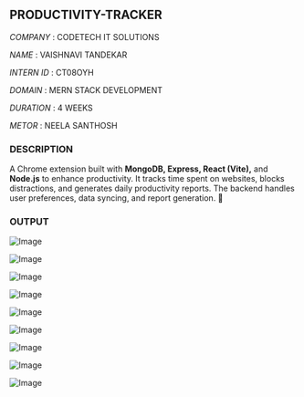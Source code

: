 ## PRODUCTIVITY-TRACKER
*COMPANY*   : CODETECH IT SOLUTIONS

*NAME*      : VAISHNAVI TANDEKAR 

*INTERN ID* : CT08OYH 

*DOMAIN*    : MERN STACK DEVELOPMENT

*DURATION*  : 4 WEEKS

*METOR*     : NEELA SANTHOSH

### DESCRIPTION 
A Chrome extension built with **MongoDB, Express, React (Vite),** and **Node.js** to enhance productivity. It tracks time spent on websites, blocks distractions, and generates daily productivity reports. The backend handles user preferences, data syncing, and report generation. 🚀

### OUTPUT
![Image](https://github.com/user-attachments/assets/25954efa-b5b5-48da-af0c-2375f1aab0d9)

![Image](https://github.com/user-attachments/assets/d90436f3-bcca-4f6f-ac99-61b4e54c46c9)

![Image](https://github.com/user-attachments/assets/22a10105-1764-4fcb-8666-83cb61e11cf5)

![Image](https://github.com/user-attachments/assets/b732379d-fc0f-466d-8358-4876361aee5c)

![Image](https://github.com/user-attachments/assets/6dcb7fd6-f807-42aa-9439-fa15f00a1b99)

![Image](https://github.com/user-attachments/assets/d92913cd-2145-4ca5-bddb-bef5e193561c)

![Image](https://github.com/user-attachments/assets/c7be757b-5987-434c-ad46-776afdf83fd6)

![Image](https://github.com/user-attachments/assets/982747fc-a195-42e6-b958-ec6e8b61347b)

![Image](https://github.com/user-attachments/assets/b0692b2f-6f80-44e3-b164-889c30df494d)
